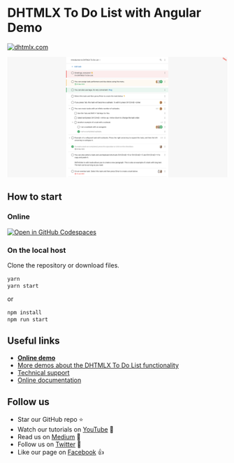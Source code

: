 # DHTMLX To Do List with Angular Demo

[![dhtmlx.com](https://img.shields.io/badge/made%20by-DHTMLX-blue)](https://dhtmlx.com/)

![DHTMLX To Do List with Angular Demo](to-do-list.png)

## How to start

### Online

[![Open in GitHub Codespaces](https://github.com/codespaces/badge.svg)](https://codespaces.new/DHTMLX/angular-todolist-demo) 

### On the local host 

Clone the repository or download files.

```
yarn
yarn start
```

or

```
npm install
npm run start
```

## Useful links

- **[Online demo](https://replit.com/@dhtmlx/dhtmlx-to-do-list-with-angular)**
- [More demos about the DHTMLX To Do List functionality](https://snippet.dhtmlx.com/3vwlbwee?tag=todolist)
- [Technical support](https://forum.dhtmlx.com/c/todo)
- [Online  documentation](https://docs.dhtmlx.com/todolist/)

## Follow us

- Star our GitHub repo :star:
- Watch our tutorials on [YouTube](https://www.youtube.com/user/dhtmlx/videos) :eyes:
- Read us on [Medium](https://dhtmlx.medium.com) :newspaper:
- Follow us on [Twitter](https://twitter.com/dhtmlx) :feet:
- Like our page on [Facebook](https://www.facebook.com/dhtmlx/) :thumbsup:
